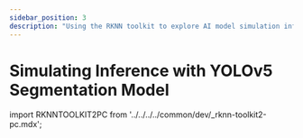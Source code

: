 ```yaml
---
sidebar_position: 3
description: "Using the RKNN toolkit to explore AI model simulation inference, experience the efficiency and precision of intelligent image segmentation"
---
```


# Simulating Inference with YOLOv5 Segmentation Model

import RKNNTOOLKIT2PC from '../../../../common/dev/\_rknn-toolkit2-pc.mdx';

<RKNNTOOLKIT2PC />
